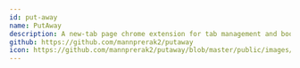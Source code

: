 ```yaml
---
id: put-away
name: PutAway
description: A new-tab page chrome extension for tab management and bookmarks made with SvelteJS.
github: https://github.com/mannprerak2/putaway
icon: https://github.com/mannprerak2/putaway/blob/master/public/images/logo128.png?raw=true
---
```


